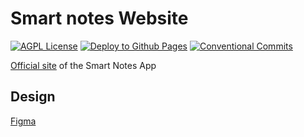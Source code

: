 # Smart notes Website

<!-- Badges -->

[![AGPL License](https://img.shields.io/badge/license-AGPL--3.0%20License-blue)](https://github.com/iTflatApps/SmartNotes/blob/main/LICENSE.md)
[![Deploy to Github Pages](https://img.shields.io/badge/Deploy-success-green)](https://github.com/iTflatApps/SmartNotes/actions)
[![Conventional Commits](https://img.shields.io/badge/Conventional%20Commits-1.0.0-yellow.svg)](https://conventionalcommits.org)

<!--  -->

[Official site](https://itflatapps.github.io/SmartNotes/) of the Smart Notes App

## Design

[Figma](https://www.figma.com/file/7rwSXB6wZke7mckW0C4Ont/Smart-Notes)
